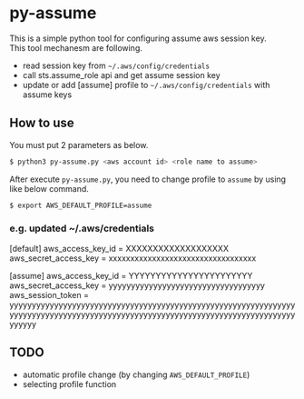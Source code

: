 # py-assume

This is a simple python tool for configuring assume aws session key.  
This tool mechanesm are following.

- read session key from `~/.aws/config/credentials` 
- call sts.assume_role api and get assume session key
- update or add [assume] profile to `~/.aws/config/credentials` with assume keys 


## How to use

You must put 2 parameters as below.
```bash
$ python3 py-assume.py <aws account id> <role name to assume>
```

After execute `py-assume.py`, you need to change profile to `assume` by using like below command.

```bash
$ export AWS_DEFAULT_PROFILE=assume
```

### e.g. updated ~/.aws/credentials
[default]
aws_access_key_id = XXXXXXXXXXXXXXXXXXX
aws_secret_access_key = xxxxxxxxxxxxxxxxxxxxxxxxxxxxxxxxxx

[assume]
aws_access_key_id = YYYYYYYYYYYYYYYYYYYYYYY
aws_secret_access_key = yyyyyyyyyyyyyyyyyyyyyyyyyyyyyyyyyyy
aws_session_token = yyyyyyyyyyyyyyyyyyyyyyyyyyyyyyyyyyyyyyyyyyyyyyyyyyyyyyyyyyyyyyyyyyyyyyyyyyyyyyyyyyyyyyyyyyyyyyyyyyyyyyyyyyyyyyyyyyyyyyyyyyyyyyyyyyyyyy

## TODO
- automatic profile change (by changing `AWS_DEFAULT_PROFILE`)
- selecting profile function